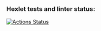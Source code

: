 ### Hexlet tests and linter status:
[![Actions Status](https://github.com/KoDanny/frontend-project-46/workflows/hexlet-check/badge.svg)](https://github.com/KoDanny/frontend-project-46/actions)